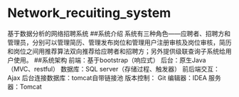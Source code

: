 # Network_recuiting_system
基于数据分析的网络招聘系统
##系统介绍
系统有三种角色——应聘者、招聘方和管理员，分别可以管理简历、管理发布岗位和管理用户注册审核及岗位审核，简历和岗位之间用推荐算法双向推荐给应聘者和招聘方；另外提供级联查询子系统给用户使用。
##系统架构
前端：基于bootstrap（响应式）
后台：原生Java（MVC、restful）
数据库：SQL server（存储过程、触发器）
前后端交互：Ajax
后台连接数据库：tomcat自带链接池
版本控制： Git
编辑器：IDEA
服务器：Tomcat

